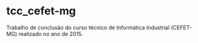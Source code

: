 # tcc_cefet-mg
Trabalho de conclusão do curso técnico de Informática Industrial (CEFET-MG) realizado no ano de 2015.
